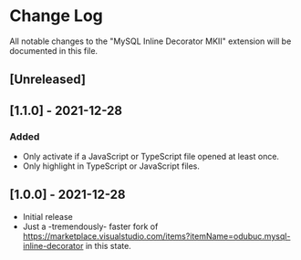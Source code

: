 # Change Log

All notable changes to the "MySQL Inline Decorator MKII" extension will be documented in this file.

## [Unreleased]

## [1.1.0] - 2021-12-28
### Added
- Only activate if a JavaScript or TypeScript file opened at least once.
- Only highlight in TypeScript or JavaScript files.

## [1.0.0] - 2021-12-28
- Initial release
- Just a -tremendously- faster fork of https://marketplace.visualstudio.com/items?itemName=odubuc.mysql-inline-decorator in this state.